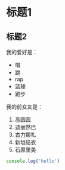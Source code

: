 # 标题1
## 标题2

我的爱好是：
* 唱
* 跳
* rap
* 篮球
* 跑步

我的前女友是：
1. 高圆圆
2. 迪丽然巴
3. 古力娜扎
4. 新垣结衣
5. 石原里美

```javascript
console.log('hello')
```